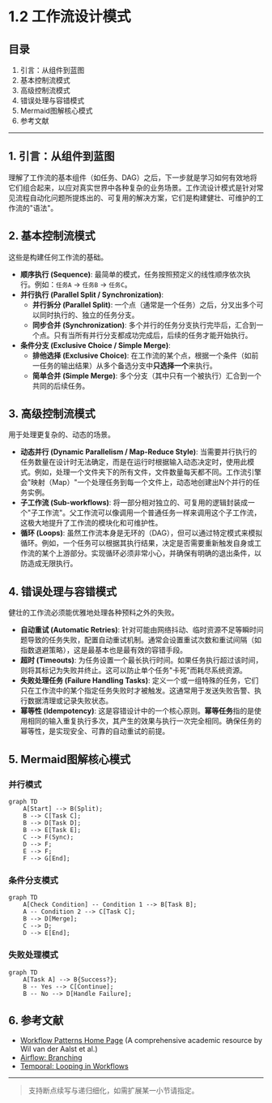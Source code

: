 # 1.2 工作流设计模式

## 目录

1. 引言：从组件到蓝图
2. 基本控制流模式
3. 高级控制流模式
4. 错误处理与容错模式
5. Mermaid图解核心模式
6. 参考文献

---

## 1. 引言：从组件到蓝图

理解了工作流的基本组件（如任务、DAG）之后，下一步就是学习如何有效地将它们组合起来，以应对真实世界中各种复杂的业务场景。工作流设计模式是针对常见流程自动化问题所提炼出的、可复用的解决方案，它们是构建健壮、可维护的工作流的"语法"。

## 2. 基本控制流模式

这些是构建任何工作流的基础。

- **顺序执行 (Sequence)**: 最简单的模式，任务按照预定义的线性顺序依次执行。例如：`任务A` -> `任务B` -> `任务C`。
- **并行执行 (Parallel Split / Synchronization)**:
  - **并行拆分 (Parallel Split)**: 一个点（通常是一个任务）之后，分叉出多个可以同时执行的、独立的任务分支。
  - **同步合并 (Synchronization)**: 多个并行的任务分支执行完毕后，汇合到一个点。只有当所有并行分支都成功完成后，后续的任务才能开始执行。
- **条件分支 (Exclusive Choice / Simple Merge)**:
  - **排他选择 (Exclusive Choice)**: 在工作流的某个点，根据一个条件（如前一任务的输出结果）从多个备选分支中**只选择一个**来执行。
  - **简单合并 (Simple Merge)**: 多个分支（其中只有一个被执行）汇合到一个共同的后续任务。

## 3. 高级控制流模式

用于处理更复杂的、动态的场景。

- **动态并行 (Dynamic Parallelism / Map-Reduce Style)**: 当需要并行执行的任务数量在设计时无法确定，而是在运行时根据输入动态决定时，使用此模式。例如，处理一个文件夹下的所有文件，文件数量每天都不同。工作流引擎会"映射（Map）"一个处理任务到每一个文件上，动态地创建出N个并行的任务实例。
- **子工作流 (Sub-workflows)**: 将一部分相对独立的、可复用的逻辑封装成一个"子工作流"。父工作流可以像调用一个普通任务一样来调用这个子工作流，这极大地提升了工作流的模块化和可维护性。
- **循环 (Loops)**: 虽然工作流本身是无环的（DAG），但可以通过特定模式来模拟循环。例如，一个任务可以根据其执行结果，决定是否需要重新触发自身或工作流的某个上游部分。实现循环必须非常小心，并确保有明确的退出条件，以防造成无限执行。

## 4. 错误处理与容错模式

健壮的工作流必须能优雅地处理各种预料之外的失败。

- **自动重试 (Automatic Retries)**: 针对可能由网络抖动、临时资源不足等瞬时问题导致的任务失败，配置自动重试机制。通常会设置重试次数和重试间隔（如指数退避策略），这是最基本也是最有效的容错手段。
- **超时 (Timeouts)**: 为任务设置一个最长执行时间。如果任务执行超过该时间，则将其标记为失败并终止。这可以防止单个任务"卡死"而耗尽系统资源。
- **失败处理任务 (Failure Handling Tasks)**: 定义一个或一组特殊的任务，它们只在工作流中的某个指定任务失败时才被触发。这通常用于发送失败告警、执行数据清理或记录失败状态。
- **幂等性 (Idempotency)**: 这是容错设计中的一个核心原则。**幂等任务**指的是使用相同的输入重复执行多次，其产生的效果与执行一次完全相同。确保任务的幂等性，是实现安全、可靠的自动重试的前提。

## 5. Mermaid图解核心模式

### 并行模式

```mermaid
graph TD
    A[Start] --> B(Split);
    B --> C[Task C];
    B --> D[Task D];
    B --> E[Task E];
    C --> F(Sync);
    D --> F;
    E --> F;
    F --> G[End];
```

### 条件分支模式

```mermaid
graph TD
    A[Check Condition] -- Condition 1 --> B[Task B];
    A -- Condition 2 --> C[Task C];
    B --> D[Merge];
    C --> D;
    D --> E[End];
```

### 失败处理模式

```mermaid
graph TD
    A[Task A] --> B{Success?};
    B -- Yes --> C[Continue];
    B -- No --> D[Handle Failure];
```

## 6. 参考文献

- [Workflow Patterns Home Page](http://www.workflowpatterns.com/) (A comprehensive academic resource by Wil van der Aalst et al.)
- [Airflow: Branching](https://airflow.apache.org/docs/apache-airflow/stable/core-concepts/dags.html#branching)
- [Temporal: Looping in Workflows](https://docs.temporal.io/dev-guide/go/writing-workflows#looping)

---
> 支持断点续写与递归细化，如需扩展某一小节请指定。
